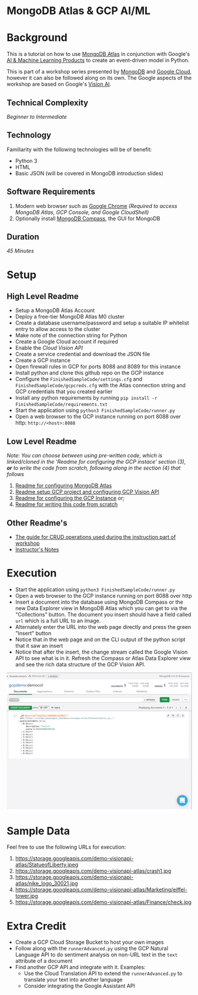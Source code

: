 # MongoDB Atlas & GCP AI/ML

# Background

This is a tutorial on how to use [MongoDB Atlas](https://cloud.mongodb.com) in conjunction with Google's [AI & Machine Learning Products](https://cloud.google.com/products/ai/) to create an event-driven model in Python.

This is part of a workshop series presented by [MongoDB](https://www.mongodb.com/) and [Google Cloud](https://cloud.google.com/), however it can also be followed along on its own. The Google aspects of the workshop are based on Google's [Vision AI](https://cloud.google.com/vision/).

## Technical Complexity

_Beginner to Intermediate_ 

## Technology  

Familiarity with the following technologies will be of benefit:

* Python 3
* HTML
* Basic JSON (will be covered in MongoDB introduction slides)


## Software Requirements

1. Modern web browser such as [Google Chrome](https://www.google.com/chrome/) *(Required to access MongoDB Atlas, GCP Console, and Google CloudShell)*
2. Optionally install [MongoDB Compass](https://www.mongodb.com/download-center/compass), the GUI for MongoDB

## Duration

_45 Minutes_

# Setup

## High Level Readme

* Setup a MongoDB Atlas Account
* Deploy a free-tier MongoDB Atlas M0 cluster
* Create a database username/password and setup a suitable IP whitelist entry to allow access to the cluster
* Make note of the connection string for Python
* Create a Google Cloud account if required
* Enable the _Cloud Vision API_
* Create a service credential and download the JSON file 
* Create a GCP instance
* Open firewall rules in GCP for ports 8088 and 8089 for this instance
* Install python and clone this github repo on the GCP instance
* Configure the `FinishedSampleCode/settings.cfg` and `FinishedSampleCode/gcpcreds.cfg` with the Atlas connection string and GCP credentials that you created earlier
* Install any python requirements by running `pip install -r FinishedSampleCode/requirements.txt`
* Start the application using `python3 FinishedSampleCode/runner.py`
* Open a web browser to the GCP instance running on port 8088 over http: `http://<host>:8088`


## Low Level Readme
*Note: You can choose between using pre-written code, which is linked/cloned in the 'Readme for configuring the GCP instace' section (3), **or** to write the code from scratch, following along in the section (4) that follows*

1. [Readme for configuring MongoDB Atlas](Guides/AtlasSetup.md)
2. [Readme setup GCP project and configuring GCP Vision API](Guides/GCPProjectAndVisionSetup.md)
3. [Readme for configuring the GCP Instance](Guides/GCPInstanceSetup.md) *or;* 
4. [Readme for writing this code from scratch](Guides/Code.md)

## Other Readme's
* [The guide for CRUD operations used during the instruction part of workshop](Guides/CRUD.md)
* [Instructor's Notes](Guides/Instructors.md)

# Execution

* Start the application using `python3 FinishedSampleCode/runner.py`
* Open a web browser to the GCP instance running on port 8088 over http
* Insert a document into the database using MongoDB Compass or the new Data Explorer view in MongoDB Atlas which you can get to via the "Collections" button. The document you insert should have a field called `url` which is a full URL to an image.
* Alternately enter the URL into the web page directly and press the green "Insert" button
* Notice that in the web page and on the CLI output of the python script that it saw an insert
* Notice that after the insert, the change stream called the Google Vision API to see what is in it. Refresh the Compass or Atlas Data Explorer view and see the rich data structure of the GCP Vision API.

![](Guides/images/newss03.png)

# Sample Data

Feel free to use the following URLs for execution:

1. https://storage.googleapis.com/demo-visionapi-atlas/StatueofLiberty.jpeg
2. https://storage.googleapis.com/demo-visionapi-atlas/crash1.jpg
3. https://storage.googleapis.com/demo-visionapi-atlas/nike_logo_30021.jpg
4. https://storage.googleapis.com/demo-visionapi-atlas/Marketing/eiffel-tower.jpg
5. https://storage.googleapis.com/demo-visionapi-atlas/Finance/check.jpg

# Extra Credit

* Create a GCP Cloud Storage Bucket to host your own images
* Follow along with the `runnerAdvanced.py` using the GCP Natural Language API to do sentiment analysis on non-URL text in the `text` attribute of a document
* Find another GCP API and integrate with it. Examples:
  * Use the Cloud Translation API to extend the `runnerAdvanced.py` to translate your text into another language
  * Consider integrating the Google Assistant API

